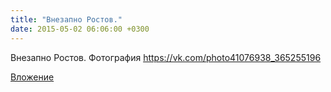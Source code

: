 ```yaml
---
title: "Внезапно Ростов."
date: 2015-05-02 06:06:00 +0300
---
```


Внезапно Ростов.
Фотография
https://vk.com/photo41076938_365255196

[Вложение](https://vk.com/photo41076938_365255196)
